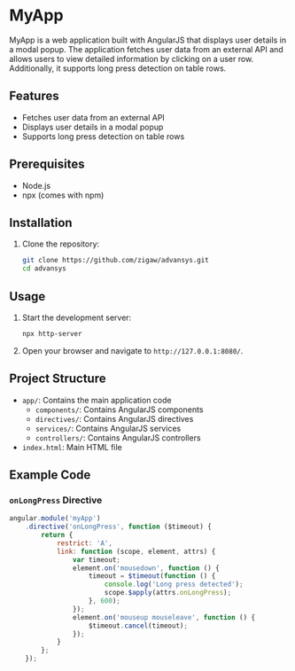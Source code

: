 # MyApp

MyApp is a web application built with AngularJS that displays user details in a modal popup. The application fetches user data from an external API and allows users to view detailed information by clicking on a user row. Additionally, it supports long press detection on table rows.

## Features

- Fetches user data from an external API
- Displays user details in a modal popup
- Supports long press detection on table rows

## Prerequisites

- Node.js
- npx (comes with npm)

## Installation

1. Clone the repository:
    ```sh
    git clone https://github.com/zigaw/advansys.git
    cd advansys
    ```

## Usage

1. Start the development server:
    ```sh
    npx http-server
    ```

2. Open your browser and navigate to `http://127.0.0.1:8080/`.

## Project Structure

- `app/`: Contains the main application code
    - `components/`: Contains AngularJS components
    - `directives/`: Contains AngularJS directives
    - `services/`: Contains AngularJS services
    - `controllers/`: Contains AngularJS controllers
- `index.html`: Main HTML file

## Example Code

### `onLongPress` Directive

```javascript
angular.module('myApp')
    .directive('onLongPress', function ($timeout) {
        return {
            restrict: 'A',
            link: function (scope, element, attrs) {
                var timeout;
                element.on('mousedown', function () {
                    timeout = $timeout(function () {
                        console.log('Long press detected');
                        scope.$apply(attrs.onLongPress);
                    }, 600);
                });
                element.on('mouseup mouseleave', function () {
                    $timeout.cancel(timeout);
                });
            }
        };
    });